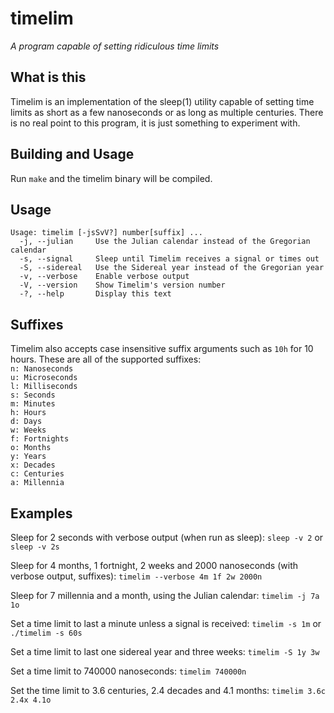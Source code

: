 timelim
========
_A program capable of setting ridiculous time limits_

## What is this
Timelim is an implementation of the sleep(1) utility capable of setting time limits as short as a few nanoseconds or as long as multiple centuries.
There is no real point to this program, it is just something to experiment with.

## Building and Usage
Run `make` and the timelim binary will be compiled.

## Usage
`Usage: timelim [-jsSvV?] number[suffix] ...`  
`  -j, --julian     Use the Julian calendar instead of the Gregorian calendar`  
`  -s, --signal     Sleep until Timelim receives a signal or times out`  
`  -S, --sidereal   Use the Sidereal year instead of the Gregorian year`  
`  -v, --verbose    Enable verbose output`  
`  -V, --version    Show Timelim's version number`  
`  -?, --help       Display this text`  

## Suffixes
Timelim also accepts case insensitive suffix arguments such as `10h` for 10 hours. These are all of the supported suffixes:  
`n: Nanoseconds`  
`u: Microseconds`  
`l: Milliseconds`  
`s: Seconds`  
`m: Minutes`  
`h: Hours`  
`d: Days`  
`w: Weeks`  
`f: Fortnights`  
`o: Months`  
`y: Years`  
`x: Decades`  
`c: Centuries`  
`a: Millennia`  

## Examples
Sleep for 2 seconds with verbose output (when run as sleep):
`sleep -v 2` or `sleep -v 2s`

Sleep for 4 months, 1 fortnight, 2 weeks and 2000 nanoseconds (with verbose output, suffixes):
`timelim --verbose 4m 1f 2w 2000n`

Sleep for 7 millennia and a month, using the Julian calendar:
`timelim -j 7a 1o`

Set a time limit to last a minute unless a signal is received:
`timelim -s 1m` or `./timelim -s 60s`

Set a time limit to last one sidereal year and three weeks:
`timelim -S 1y 3w`

Set a time limit to 740000 nanoseconds:
`timelim 740000n`

Set the time limit to 3.6 centuries, 2.4 decades and 4.1 months:
`timelim 3.6c 2.4x 4.1o`
